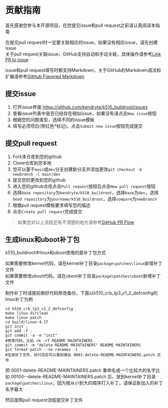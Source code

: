 # 贡献指南

首先感谢您参与本开源项目，在您提交issue和pull request之前请认真阅读本指南

在提交pull request时一定要关联相应的issue，如果没有相应issue，请先创建issue</br>
关于pull request关联issue，GitHub支持自动和手动关联，具体操作请参考[Link PR to issue](https://docs.github.com/en/issues/tracking-your-work-with-issues/linking-a-pull-request-to-an-issue)

issue和pull request填写时都支持Markdown，关于GitHub的Markdown语法和扩展请参考[GitHub Flavored Markdown](https://docs.github.com/en/get-started/writing-on-github)

## 提交issue

1. 打开issue界面 https://github.com/kendryte/k510_buildroot/issues
2. 查看issue列表中是否已经存在相似issue，如果没有请点击`New issue`按钮
3. 根据您的问题类型，选择不同的issue模板
4. 填写必须项后(带红色\*标记)，点击`Submit new issue`按钮完成提交

## 提交pull request

1. Fork本仓库到您的github
2. Clone仓库到您本地
3. 您可以基于`main`或`dev`分支创建新分支并添加更改`git checkout -b newbranch -l main|dev`
4. 提交您的更改到您的github
5. 进入您的github仓库点击`Pull request`按钮后点击`New pull request`按钮
6. 选择`base repository`为`kendryte/k510_buildroot`，选择`base`为`dev`，选择`head repository`为`yourname/k510_buildroot`，选择`compare`为`newbranch`
7. 根据pull request模板要求填写您的描述
8. 点击`Create pull request`完成提交

> 如果您对以上流程还有不清楚的地方请参考[GitHub PR Flow](https://docs.github.com/en/pull-requests/collaborating-with-pull-requests/proposing-changes-to-your-work-with-pull-requests)

## 生成linux和uboot补丁包

k510_buildroot中linux和uboot使用的是补丁包方式

如果需要修改kernel代码，请在kernel补丁目录`package\patches\linux`新增补丁文件</br>
如果需要修改uboot代码，请在uboot补丁目录`package\patches\uboot`新增补丁文件

制作补丁时请提前做好代码修改备份，下面以k510_crb_lp3_v1_2_defconfig的linux补丁为例
```shell
cd k510_crb_lp3_v1_2_defconfig
make linux-dirclean
make linux-patch
cd build/linux-4.17
git init .
git add -f .
git commit -a -m "init"
#修改代码，比如 rm -rf README MAINTAINERS
git commit -m "delete README MAINTAINERS" README MAINTAINERS
git format-patch --no-renames -1
#生成补丁文件，执行完后可以看到类似 0001-delete-README-MAINTAINERS.patch 文件
```
把 0001-delete-README-MAINTAINERS.patch 重命名成一个比较大的名字比如 00100--delete-README-MAINTAINERS.patch 后，放到kernel补丁目录`package\patches\linux`，因为按从小到大的顺序打入补丁，请保证新加入的补丁名字最大

然后按照pull request流程提交补丁文件
